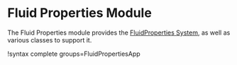 # Fluid Properties Module

The Fluid Properties module provides the [FluidProperties System](syntax/FluidProperties/index.md]),
as well as various classes to support it.

!syntax complete groups=FluidPropertiesApp
